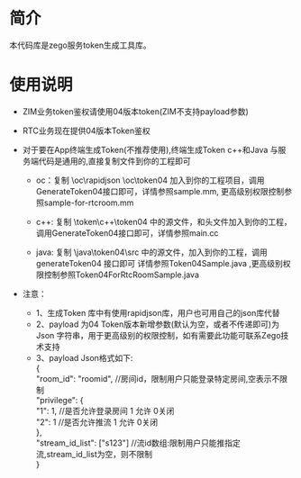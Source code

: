 # 简介
本代码库是zego服务token生成工具库。


# 使用说明
* ZIM业务token鉴权请使用04版本token(ZIM不支持payload参数)
* RTC业务现在提供04版本Token鉴权  

* 对于要在App终端生成Token(不推荐使用),终端生成Token c++和Java 与服务端代码是通用的,直接复制文件到你的工程即可
  
     * oc：复制 \oc\rapidjson \oc\token04 加入到你的工程项目，调用GenerateToken04接口即可，详情参照sample.mm, 更高级别权限控制参照sample-for-rtcroom.mm  
	
	 * c++: 复制 \token\c++\token04 中的源文件，和头文件加入到你的工程，调用GenerateToken04接口即可，详情参照main.cc 
	 *  java: 复制 \java\token04\src 中的源文件，加入到你的工程，调用generateToken04 接口即可 详情参照Token04Sample.java ,更高级别权限控制参照Token04ForRtcRoomSample.java
	 
* 注意：
	* 1、生成Token 库中有使用rapidjson库，用户也可用自己的json库代替
	* 2、payload 为04 Token版本新增参数(默认为空，或者不传递即可)为Json 字符串，用于更高级别的权限控制，如有需要此功能可联系Zego技术支持
	* 3、payload Json格式如下:  
	        {  
                        "room_id": "roomid", //房间id，限制用户只能登录特定房间,空表示不限制    
               		"privilege": {  
					"1": 1,   //是否允许登录房间 1 允许 0关闭      
					"2": 1   //是否允许推流    1 允许 0关闭     
				     },    
			"stream_id_list": ["s123"] //流id数组:限制用户只能推指定流,stream_id_list为空，则不限制    
		}  
 
